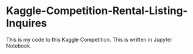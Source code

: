 # Kaggle-Competition-Rental-Listing-Inquires
This is my code to this Kaggle Competition. This is written in Jupyter Notebook.
